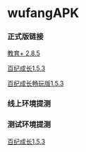 # wufangAPK

### 正式版链接
[教育+ 2.8.5](https://a.app.qq.com/o/simple.jsp?pkgname=com.hj.education)

[百纪成长1.5.3](https://a.app.qq.com/o/simple.jsp?pkgname=com.wufang.mall)

[百纪成长畅玩版1.5.3](https://a.app.qq.com/o/simple.jsp?pkgname=com.wufang.mall.mail)

### 线上环境提测

### 测试环境提测
[百纪成长1.5.3](https://www.pgyer.com/05UL)
